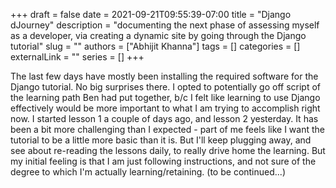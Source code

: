 +++ 
draft = false
date = 2021-09-21T09:55:39-07:00
title = "Django dJourney"
description = "documenting the next phase of assessing myself as a developer, via creating a dynamic site by going through the Django tutorial"
slug = ""
authors = ["Abhijit Khanna"]
tags = []
categories = []
externalLink = ""
series = []
+++

The last few days have mostly been installing the required software for the Django tutorial. No big surprises there. I opted to potentially go off script of the learning path Ben had put together, b/c I felt like learning to use Django effectively would be more important to what I am trying to accomplish right now. I started lesson 1 a couple of days ago, and lesson 2 yesterday. It has been a bit more challenging than I expected - part of me feels like I want the tutorial to be a little more basic than it is. But I'll keep plugging away, and see about re-reading the lessons daily, to really drive home the learning. But my initial feeling is that I am just following instructions, and not sure of the degree to which I'm actually learning/retaining.
(to be continued...)


